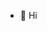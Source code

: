 - 👋 Hi

<!---
3xOwn/3xOwn is a ✨ special ✨ repository because its `README.md` (this file) appears on your GitHub profile.
You can click the Preview link to take a look at your changes.
--->
